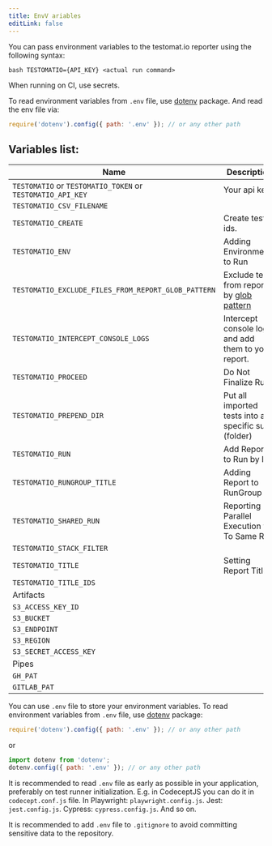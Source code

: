 ```yaml
---
title: EnvV ariables
editLink: false
---
```




You can pass environment variables to the testomat.io reporter using the following syntax:

`bash TESTOMATIO={API_KEY} <actual run command>`

When running on CI, use secrets.

To read environment variables from `.env` file, use [dotenv](https://www.npmjs.com/package/dotenv) package. And read the env file via:

```javascript
require('dotenv').config({ path: '.env' }); // or any other path
```

## Variables list:

| Name                                                       | Description                                                                     | Example                                                                                                                                                                                                                                                               |
| ---------------------------------------------------------- | ------------------------------------------------------------------------------- | --------------------------------------------------------------------------------------------------------------------------------------------------------------------------------------------------------------------------------------------------------------------- |
| `TESTOMATIO` or `TESTOMATIO_TOKEN` or `TESTOMATIO_API_KEY` | Your api key.                                                                   |
| `TESTOMATIO_CSV_FILENAME`                                  |                                                                                 |
| `TESTOMATIO_CREATE`                                        | Create test ids.                                                                |
| `TESTOMATIO_ENV`                                           | Adding Environments to Run                                                      | `TESTOMATIO={API_KEY} TESTOMATIO_ENV="Windows, Chrome" <actual run command>`                                                                                                                                                                                          |
| `TESTOMATIO_EXCLUDE_FILES_FROM_REPORT_GLOB_PATTERN`        | Exclude tests from report by [glob pattern](https://www.npmjs.com/package/glob) | `TESTOMATIO_EXCLUDE_FILES_FROM_REPORT_GLOB_PATTERN="**/*.setup.ts" <actual run command>`. You may use multiple patterns, separate them with semicolon (`;`): `TESTOMATIO_EXCLUDE_FILES_FROM_REPORT_GLOB_PATTERN="**/*.setup.ts;tests/*.auth.js" <actual run command>` |
| `TESTOMATIO_INTERCEPT_CONSOLE_LOGS`                        | Intercept console logs and add them to your report.                             | `TESTOMATIO_INTERCEPT_CONSOLE_LOGS=true <actual run command>`                                                                                                                                                                                                         |
| `TESTOMATIO_PROCEED`                                       | Do Not Finalize Run                                                             | `TESTOMATIO_PREPEND_DIR="MyTESTS" TESTOMATIO=1111111 npx check-tests CodeceptJS "**/*{.,_}{test,spec}.js"`                                                                                                                                                            |
| `TESTOMATIO_PREPEND_DIR`                                   | Put all imported tests into a specific suite (folder)                           |
| `TESTOMATIO_RUN`                                           | Add Report to Run by ID                                                         |
| `TESTOMATIO_RUNGROUP_TITLE`                                | Adding Report to RunGroup                                                       | `TESTOMATIO={API_KEY} TESTOMATIO_RUNGROUP_TITLE="Build ${BUILD_ID}" <actual run command>`                                                                                                                                                                             |
| `TESTOMATIO_SHARED_RUN`                                    | Reporting Parallel Execution to To Same Run                                     | `TESTOMATIO={API_KEY} TESTOMATIO_TITLE="report for commit ${GIT_COMMIT}" TESTOMATIO_SHARED_RUN=1 <actual run command>`                                                                                                                                                |
| `TESTOMATIO_STACK_FILTER`                                  |                                                                                 |
| `TESTOMATIO_TITLE`                                         | Setting Report Title                                                            | `TESTOMATIO={API_KEY} TESTOMATIO_TITLE="title for the report" <actual run command>`                                                                                                                                                                                   |
| `TESTOMATIO_TITLE_IDS`                                     |                                                                                 |
| Artifacts                                                  |                                                                                 |
| `S3_ACCESS_KEY_ID`                                         |                                                                                 |
| `S3_BUCKET`                                                |                                                                                 |
| `S3_ENDPOINT`                                              |                                                                                 |
| `S3_REGION`                                                |                                                                                 |
| `S3_SECRET_ACCESS_KEY`                                     |                                                                                 |
| Pipes                                                      |                                                                                 |
| `GH_PAT`                                                   |                                                                                 |
| `GITLAB_PAT`                                               |                                                                                 |



You can use `.env` file to store your environment variables. To read environment variables from `.env` file, use [dotenv](https://www.npmjs.com/package/dotenv) package:

```javascript
require('dotenv').config({ path: '.env' }); // or any other path
```

or

```javascript
import dotenv from 'dotenv';
dotenv.config({ path: '.env' }); // or any other path
```

It is recommended to read `.env` file as early as possible in your application, preferably on test runner initialization.
E.g. in CodeceptJS you can do it in `codecept.conf.js` file. In Playwright: `playwright.config.js`. Jest: `jest.config.js`. Cypress: `cypress.config.js`. And so on.

It is recommended to add `.env` file to `.gitignore` to avoid committing sensitive data to the repository.


